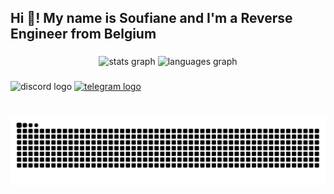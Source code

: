 <h2 align="left">Hi 👋! My name is Soufiane and I'm a Reverse Engineer from Belgium</h2>

###

<div align="center">
  <img src="https://github-readme-stats.vercel.app/api?username=soufgameyt&hide_title=false&hide_rank=false&show_icons=true&include_all_commits=true&count_private=true&disable_animations=false&theme=dracula&locale=en&hide_border=false" height="150" alt="stats graph"  />
  <img src="https://github-readme-stats.vercel.app/api/top-langs?username=soufgameyt&locale=en&hide_title=false&layout=compact&card_width=320&langs_count=5&theme=dracula&hide_border=false" height="150" alt="languages graph"  />
</div>

###

<div align="left">
  <img src="https://img.shields.io/static/v1?message=soufgame__&logo=discord&label=&color=7289DA&logoColor=white&labelColor=&style=for-the-badge" height="35" alt="discord logo"  />
  <a href="https://t.me/soufgamev2" target="_blank">
    <img src="https://img.shields.io/static/v1?message=@soufgamev2&logo=telegram&label=&color=2CA5E0&logoColor=white&labelColor=&style=for-the-badge" height="35" alt="telegram logo"  />
  </a>
</div>

###

<br clear="both">

<img src="https://raw.githubusercontent.com/soufgameyt/soufgameyt/output/snake.svg" alt="Snake animation" />

###

